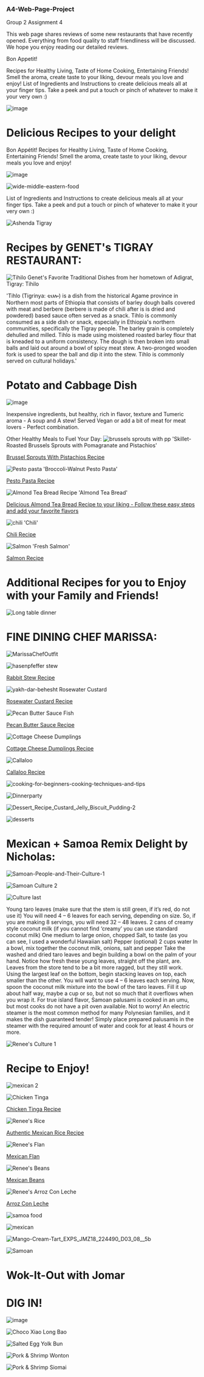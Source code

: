 ### A4-Web-Page-Project
Group 2 Assignment 4

This web page shares reviews of some new restaurants that have recently opened. Everything from food quality to staff friendliness will be discussed.
We hope you enjoy reading our detailed reviews. 

Bon Appetit!


Recipes for Healthy Living, Taste of Home Cooking, Entertaining Friends!  Smell the aroma, create taste to your liking, devour meals you love and enjoy! List of Ingredients and Instructions to create delicious meals all at your finger tips. Take a peek and put a touch or pinch of whatever to make it your very own :)

![image](https://user-images.githubusercontent.com/94158648/197680255-82cbe7f0-6d04-455a-8991-2891a7f3dd63.png)

# Delicious Recipes to your delight
Bon Appétit! Recipes for Healthy Living, Taste of Home Cooking, Entertaining Friends! Smell the aroma, create taste to your liking, devour meals you love and enjoy! 

![image](https://user-images.githubusercontent.com/94158648/197680406-9e23fc99-22cd-49f1-b85d-5ea882dcdfc4.png)

![wide-middle-eastern-food](https://user-images.githubusercontent.com/94158648/141925708-5e0eeef7-bc15-4913-aa6a-c52c8e9572d1.jpg)

List of Ingredients and Instructions to create delicious meals all at your finger tips. Take a peek and put a touch or pinch of whatever to make it your very own :)

![Ashenda Tigray](https://user-images.githubusercontent.com/94158648/142278055-6b75684a-9ebe-4e90-8e20-d4fc7d16d7e4.jpg)

# Recipes by GENET's TIGRAY RESTAURANT: 
![Tihilo](https://user-images.githubusercontent.com/94158648/142278022-d6ae65f6-3c4d-4879-9161-55d9c3003ac6.jpg)
Genet's Favorite Traditional Dishes from her hometown of Adigrat, Tigray: Tihilo

'Tihlo (Tigrinya: ቲህሎ) is a dish from the historical Agame province in Northern most parts of Ethiopia that consists of barley dough balls covered with meat and berbere (berbere is made of chili after is is dried and powdered) based sauce often served as a snack. Tihlo is commonly consumed as a side dish or snack, especially in Ethiopia's northern communities, specifically the Tigray people. The barley grain is completely dehulled and milled. Tihlo is made using moistened roasted barley flour that is kneaded to a uniform consistency. The dough is then broken into small balls and laid out around a bowl of spicy meat stew. A two-pronged wooden fork is used to spear the ball and dip it into the stew. Tihlo is commonly served on cultural holidays.'

# Potato and Cabbage Dish

![image](https://user-images.githubusercontent.com/94158648/197901818-1e680f7a-be01-4f89-815c-0f432a47f94e.png)

Inexpensive ingredients, but healthy, rich in flavor, texture and Tumeric aroma - A soup and A stew!
Served Vegan or add a bit of meat for meat lovers - Perfect combination.

Other Healthy Meals to Fuel Your Day:
![brussels sprouts with pp](https://user-images.githubusercontent.com/94158648/141927117-5187f130-6cd6-439f-a767-6dcc4755f4fb.jpg)
'Skillet-Roasted Brussels Sprouts with Pomagranate and Pistachios'

[Brussel Sprouts With Pistachios Recipe](https://github.com/Tigray11/IT100-Recipe-/blob/main/Skillet-Roasted%20Brussels%20Sprouts%20With%20Pomegranate%20and%20Pistachios)

![Pesto pasta](https://user-images.githubusercontent.com/94158648/141927156-0e839623-7509-4407-a353-7012a594c34f.jpg)
'Broccoli-Walnut Pesto Pasta'

[Pesto Pasta Recipe](https://github.com/Tigray11/IT100-Recipe-/blob/main/Nuts%20for%20Broccoli-Walnut%20Pesto%20Pasta)

![Almond Tea Bread Recipe](https://user-images.githubusercontent.com/94158648/141927166-0fe25bc4-1eb0-4b0c-a972-03957c85cd4d.jpeg)
'Almond Tea Bread'

[Delicious Almond Tea Bread Recipe to your liking - Follow these easy steps and add your favorite flavors](https://github.com/Tigray11/IT100-Final-Project---Recipes---Genet-Marissa-Renee/blob/main/Almond%20Tea%20Bread%202)

![chili](https://user-images.githubusercontent.com/94158648/141927358-62eb81cf-83b5-4d66-a92c-8c1a51212ca9.png)
'Chili'

[Chili Recipe](https://github.com/Tigray11/IT100-Recipe-/blob/main/Making%20Delicious%20Chili)
 
![Salmon](https://user-images.githubusercontent.com/94158648/141931713-fb02fab3-b75c-4929-9614-481a02e08b9f.jpg)
'Fresh Salmon'

[Salmon Recipe](https://github.com/Tigray11/IT100-Final-Project---Recipes---Genet-Marissa-Renee/blob/main/Fresh%20Salmon)

# Additional Recipes for you to Enjoy with your Family and Friends!
![Long table dinner](https://user-images.githubusercontent.com/94158648/142280899-670f7bda-0b62-4bb4-8fa4-c9520bb0c6ae.jpg)

# FINE DINING CHEF MARISSA:

![MarissaChefOutfit](https://user-images.githubusercontent.com/93103705/144161901-c32657a9-3b1f-4560-903c-017356fac8cd.jpg)

![hasenpfeffer stew](https://user-images.githubusercontent.com/93103705/144162388-3c368475-8c56-4bb8-89e9-8ff413831d08.jpg)


[Rabbit Stew Recipe](https://github.com/marissadashen/Hasenpfeffer-Rabbit-Stew.git)

![yakh-dar-behesht Rosewater Custard](https://user-images.githubusercontent.com/93103705/144162439-5c312455-31fc-4f28-938d-9eb412707041.jpg)


[Rosewater Custard Recipe](https://github.com/marissadashen/Rosewater-Custard.git)


![Pecan Butter Sauce Fish](https://user-images.githubusercontent.com/93103705/144162477-b2e8eb04-b6f6-4f9e-bc62-e0001c22c516.jpg)

[Pecan Butter Sauce Recipe](https://github.com/marissadashen/Pecan-Butter-Sauce.git)

![Cottage Cheese Dumplings](https://user-images.githubusercontent.com/93103705/144162512-4ea4ab80-a699-4ad6-9256-808c9d21558f.jpg)


[Cottage Cheese Dumplings Recipe](https://github.com/marissadashen/Cottage-Cheese-Dumplings.git)

![Callaloo](https://user-images.githubusercontent.com/93103705/144162540-0719678f-c69c-451e-b8e5-55d62d7a7248.jpg)

[Callaloo Recipe](https://github.com/marissadashen/Callaloo.git)

![cooking-for-beginners-cooking-techniques-and-tips](https://user-images.githubusercontent.com/94158648/142270571-6e8b12ff-20f5-4ff2-a44f-1eec19cfe49f.jpg)

![Dinnerparty](https://user-images.githubusercontent.com/94158648/142280928-9fed48dd-987e-4968-b03c-f97834fe93d1.jpg)

![Dessert_Recipe_Custard_Jelly_Biscuit_Pudding-2](https://user-images.githubusercontent.com/94158648/142275350-8da0817e-2626-4050-86f7-135c49217a76.jpg)


![desserts](https://user-images.githubusercontent.com/94158648/142275404-23fcfadc-feb8-4130-99e6-c6096daedace.jpg)


# Mexican + Samoa Remix Delight by Nicholas:
![Samoan-People-and-Their-Culture-1](https://user-images.githubusercontent.com/94158648/142278208-243bb295-1f4f-4593-b08d-7ec1adf4a0bf.jpg)

![Samoan Culture 2](https://user-images.githubusercontent.com/94158648/146057157-f25487b0-cb2e-43ab-a751-465d2267159c.jpg)

![Culture last](https://user-images.githubusercontent.com/94158648/146056976-1fc3eac1-3b4c-413a-9328-c7d8be859c50.jpg)

Young taro leaves (make sure that the stem is still green, if it’s red, do not use it) You will need 4 – 6 leaves for each serving, depending on size. So, if you are making 8 servings, you will need 32 – 48 leaves.
2 cans of creamy style coconut milk (if you cannot find ‘creamy’ you can use standard coconut milk)
One medium to large onion, chopped
Salt, to taste (as you can see, I used a wonderful Hawaiian salt)
Pepper (optional)
2 cups water
In a bowl, mix together the coconut milk, onions, salt and pepper
Take the washed and dried taro leaves and begin building a bowl on the palm of your hand. Notice how fresh these young leaves, straight off the plant, are. Leaves from the store tend to be a bit more ragged, but they still work.
Using the largest leaf on the bottom, begin stacking leaves on top, each smaller than the other. You will want to use 4 – 6 leaves each serving.
Now, spoon the coconut milk mixture into the bowl of the taro leaves. Fill it up about half way, maybe a cup or so, but not so much that it overflows when you wrap it.
For true island flavor, Samoan palusami is cooked in an umu, but most cooks do not have a pit oven available. Not to worry! An electric steamer is the most common method for many Polynesian families, and it makes the dish guaranteed tender! Simply place prepared palusamis in the steamer with the required amount of water and cook for at least 4 hours or more. 

![Renee's Culture 1](https://user-images.githubusercontent.com/94158648/146057278-83e111b5-771e-4e80-8559-21fdf177d26b.jpg)

# Recipe to Enjoy!

![mexican 2](https://user-images.githubusercontent.com/94158648/142275581-76d0670f-a585-4341-9ef6-2d109121c9f4.jpg)

![Chicken Tinga](https://user-images.githubusercontent.com/94158648/146058437-7ab8b5f5-ad4f-4456-8789-0ca730e40deb.jpg)

[Chicken Tinga Recipe](https://github.com/rtautua1827/Chicken-Tinga-Recipe.git)

![Renee's Rice](https://user-images.githubusercontent.com/94158648/146058054-f9249de9-7cb1-46ea-9eb2-796d662c26d8.jpg)

[Authentic Mexican Rice Recipe](https://github.com/rtautua1827/Authentic-Mexican-Rice-Recipe.git)

![Renee's Flan](https://user-images.githubusercontent.com/94158648/146057698-a7271086-2e18-42c5-aae5-b65630c1df5c.jpg)

[Mexican Flan](https://github.com/rtautua1827/Mexican-Flan.git)

![Renee's Beans](https://user-images.githubusercontent.com/94158648/146057873-621772a8-63e3-40a1-ad6e-4348015caa29.jpg)

[Mexican Beans](https://github.com/rtautua1827/Mexican-Beans.git)

![Renee's Arroz Con Leche](https://user-images.githubusercontent.com/94158648/146058288-7c025a62-8f44-4a91-98cc-f5e823dc470f.jpg)

[Arroz Con Leche](https://github.com/rtautua1827/Arroz-con-leche.git)

![samoa food](https://user-images.githubusercontent.com/94158648/142275455-ca04e30a-ba44-4cf7-b20f-ded9cf2b5a85.JPG)

![mexican](https://user-images.githubusercontent.com/94158648/142275509-898f3b1a-a51f-4577-ba07-d914a4148062.jpg)

![Mango-Cream-Tart_EXPS_JMZ18_224490_D03_08__5b](https://user-images.githubusercontent.com/94158648/142275633-1d09d581-9ab2-44af-9aaf-3d255dc09052.jpg)

![Samoan](https://user-images.githubusercontent.com/94158648/142279443-5da67092-563b-45be-be3a-28aec3c72776.jpg)

# Wok-It-Out with Jomar

# DIG IN!

![image](https://user-images.githubusercontent.com/94158648/142281012-6a7e78c4-4672-4d61-af94-5f5c64e7a37d.jpg)

![Choco Xiao Long Bao]([https://user-images.githubusercontent.com/94158648/142270434-ca902e90-de84-4323-8fba-d097cc52606f.jpg)

![Salted Egg Yolk Bun]([https://user-images.githubusercontent.com/94158648/142270474-2eee4c35-ccae-41b0-bf59-a2fd994e7501.jpg)

![Pork & Shrimp Wonton]([https://user-images.githubusercontent.com/94158648/142281135-f7db40a4-4afa-4d03-840c-aea80f0697da.jpg)


![Pork & Shrimp Siomai]([https://user-images.githubusercontent.com/94158648/142270622-5e038caa-10f3-4cf9-80b0-0aaeee4fe47c.jpg)


